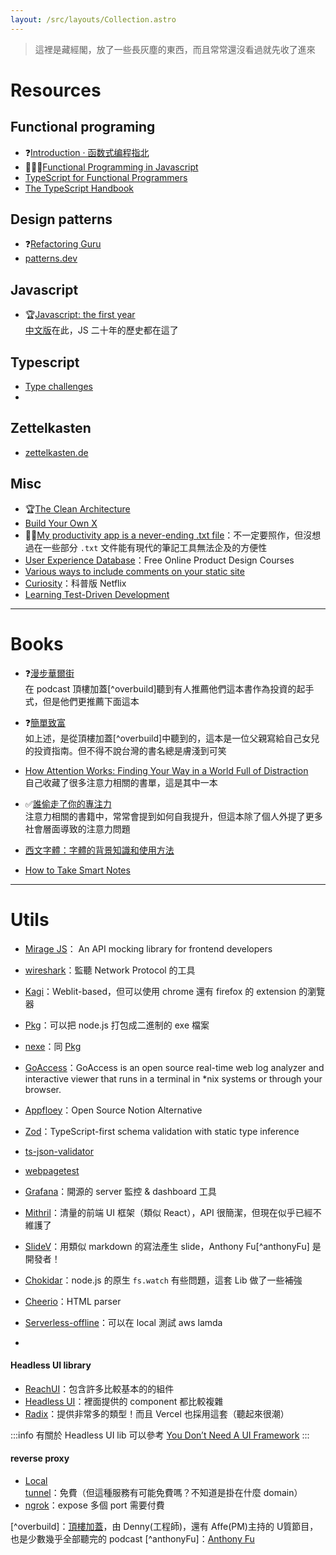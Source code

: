 ```yaml
---
layout: /src/layouts/Collection.astro
---
```


> 這裡是藏經閣，放了一些長灰塵的東西，而且常常還沒看過就先收了進來

# Resources



## Functional programing

- ❓[Introduction · 函数式编程指北](https://llh911001.gitbooks.io/mostly-adequate-guide-chinese/content/)
- 🏃🏽‍♂️[Functional Programming in Javascript](http://reactivex.io/learnrx/)
- [TypeScript for Functional Programmers](https://www.typescriptlang.org/docs/handbook/typescript-in-5-minutes-func.html)
- [The TypeScript Handbook](https://www.typescriptlang.org/docs/handbook/intro.html)

## Design patterns

- ❓[Refactoring Guru](https://refactoring.guru/design-patterns)
- [patterns.dev](https://www.patterns.dev/)



## Javascript

- 🏆[Javascript: the first year](https://dl.acm.org/doi/10.1145/3386327)  
  [中文版](https://cn.history.js.org/)在此，JS 二十年的歷史都在這了
## Typescript 
- [Type challenges](https://github.com/type-challenges/type-challenges)
- 


## Zettelkasten
- [zettelkasten.de](https://zettelkasten.de/posts/overview/)


## Misc

- 🏆[The Clean Architecture](https://blog.cleancoder.com/uncle-bob/2012/08/13/the-clean-architecture.html)
- [Build Your Own X](https://build-your-own-x.vercel.app/)
- 👍🏽[My productivity app is a never-ending .txt file](https://jeffhuang.com/productivity_text_file/)：不一定要照作，但沒想過在一些部分 `.txt` 文件能有現代的筆記工具無法企及的方便性
- [User Experience Database](https://www.uxdatabase.io/free-product-design-course)：Free Online Product Design Courses
- [Various ways to include comments on your static site](https://darekkay.com/blog/static-site-comments/)
- [Curiosity](https://curiositystream.com/)：科普版 Netflix
- [Learning Test-Driven Development](https://www.amazon.com/Learning-Test-Driven-Development-Polyglot-Uncluttered/dp/1098106474)




---

# Books
- ❓[漫步華爾街](https://www.books.com.tw/products/0010887459?sloc=main)  
  在 podcast 頂樓加蓋[^overbuild]聽到有人推薦他們這本書作為投資的起手式，但是他們更推薦下面這本
- ❓[簡單致富](https://www.books.com.tw/products/0010899661)  
  如上述，是從頂樓加蓋[^overbuild]中聽到的，這本是一位父親寫給自己女兒的投資指南。但不得不說台灣的書名總是膚淺到可笑
- [How Attention Works: Finding Your Way in a World Full of Distraction](https://www.books.com.tw/products/F014334037)  
  自己收藏了很多注意力相關的書單，這是其中一本
- ✅[誰偷走了你的專注力](https://www.books.com.tw/web/sys_serialtext/?item=0010924437)  
  注意力相關的書籍中，常常會提到如何自我提升，但這本除了個人外提了更多社會層面導致的注意力問題

- [西文字體：字體的背景知識和使用方法](https://www.books.com.tw/products/CN11115480)

- [How to Take Smart Notes](https://www.books.com.tw/products/E050130960)


---

# Utils 

- [Mirage JS](https://miragejs.com/)： An API mocking library for frontend developers

- [wireshark](https://www.wireshark.org/)：監聽 Network Protocol 的工具

- [Kagi](https://browser.kagi.com/)：Weblit-based，但可以使用 chrome 還有 firefox 的 extension 的瀏覽器
- [Pkg](https://github.com/vercel/pkg)：可以把 node.js 打包成二進制的 exe 檔案
- [nexe](https://github.com/nexe/nexe)：同 [Pkg](https://github.com/vercel/pkg)
- [GoAccess](https://goaccess.io/)：GoAccess is an open source real-time web log analyzer and interactive viewer that runs in a terminal in *nix systems or through your browser.
- [Appfloey](https://www.appflowy.io/)：Open Source Notion Alternative
- [Zod](https://github.com/colinhacks/zod)：TypeScript-first schema validation with static type inference
- [ts-json-validator](https://github.com/ostrowr/ts-json-validator)
- [webpagetest](https://www.webpagetest.org/)
- [Grafana](https://grafana.com/)：開源的 server 監控 & dashboard 工具
- [Mithril](https://mithril.js.org/index.html)：清量的前端 UI 框架（類似 React），API 很簡潔，但現在似乎已經不維護了
- [SlideV](https://sli.dev/)：用類似 markdown 的寫法產生 slide，Anthony Fu[^anthonyFu] 是開發者！
- [Chokidar](https://github.com/paulmillr/chokidar)：node.js 的原生 `fs.watch` 有些問題，這套 Lib 做了一些補強
- [Cheerio](https://cheerio.js.org/index.html)：HTML parser
- [Serverless-offline](https://github.com/dherault/serverless-offline)：可以在 local 測試 aws lamda
- 



#### Headless UI library
- [ReachUI](https://reach.tech/)：包含許多比較基本的的組件
- [Headless UI](https://headlessui.com/)：裡面提供的 component 都比較複雜
- [Radix](https://www.radix-ui.com/)：提供非常多的類型！而且 Vercel 也採用這套（聽起來很潮）


:::info
有關於 Headless UI lib 可以參考 [You Don’t Need A UI Framework](https://www.smashingmagazine.com/2022/05/you-dont-need-ui-framework/)
:::


#### reverse proxy
- [Local tunnel](https://theboroer.github.io/localtunnel-www/)：免費（但這種服務有可能免費嗎？不知道是掛在什麼 domain）
- [ngrok](https://ngrok.com/)：expose 多個 port 需要付費

[^overbuild]：[頂樓加蓋](https://twitter.com/overbuild_io)，由 Denny(工程師)，還有 Affe(PM)主持的 U質節目，也是少數幾乎全部聽完的 podcast
[^anthonyFu]：[Anthony Fu](https://antfu.me/)